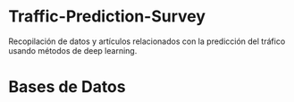 # Traffic-Prediction-Survey
Recopilación de datos y artículos relacionados con la predicción del tráfico usando métodos de deep learning.
# Bases de Datos


